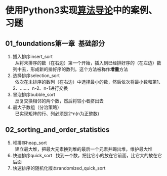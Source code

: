 # 使用Python3实现[算法导论](https://book.douban.com/subject/20432061/)中的案例、习题
## 01_foundations第一章&ensp;基础部分
1. 插入排序insert_sort<br>
&ensp;从将未排序的数（在右边）第一个开始，插入到已经排好序的（在左边）数列中去，形成新的排好序的数列。这个方法被称作**增量**方法
1. 选择排序selection_sort<br>
&ensp;依次在未排序的数列（在右边）中选择最小的数，然后依次将最小数和第1、2、……、n-2、n-1进行交换
1. 冒泡排序bubble_sort<br>
&ensp;反复交换相邻的两个数，然后将较小者挤出去
1. 最大子数组（分治策略）<br>
&ensp;已实现矩阵的行、列必须是2^n(n为正整数)
## 02_sorting_and_order_statistics
5. 堆排序heap_sort<br>
&ensp;建立最大堆，把最大元素换到堆的最后一个元素并踢出堆，维护最大堆
6. 快速排序quick_sort
&ensp;找到一个数，把比它小的放在它前面，比它大的放在它后面
7. 快速排序的随机化版本randomized_quick_sort
